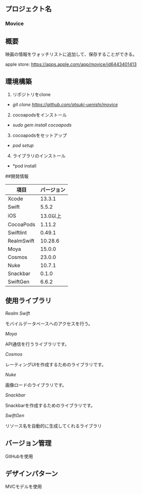 ## プロジェクト名
### Movice

## 概要
映画の情報をウォッチリストに追加して、保存することができる。

apple store: https://apps.apple.com/app/movice/id6443401413

## 環境構築
1. リポジトリをclone 

- *git clone https://github.com/atsuki-uenishi/movice*

2. cocoapodsをインストール 

- *sudo gem install cocoapods*

3. cocoapodsをセットアップ

- *pod setup*

4. ライブラリのインストール

- *pod install

##開発情報

| 項目 | バージョン |
| ---- | ---- |
| Xcode | 13.3.1 |
| Swift | 5.5.2 |
| iOS | 13.0以上 |
| CocoaPods | 1.11.2 |
| Swiftlint | 0.49.1 |
| RealmSwift | 10.28.6 |
| Moya | 15.0.0 |
| Cosmos | 23.0.0 |
| Nuke | 10.7.1 | 
| Snackbar | 0.1.0 |
| SwiftGen | 6.6.2 |

## 使用ライブラリ
*Realm Swift*

モバイルデータベースへのアクセスを行う。

*Moya*

API通信を行うライブラリです。

*Cosmos*

レーティングUIを作成するためのライブラリです。

*Nuke*

画像ロードのライブラリです。

*Snackbar*

Snackbarを作成するためのライブラリです。

*SwiftGen*

リソース名を自動的に生成してくれるライブラリ

## バージョン管理
GitHubを使用

## デザインパターン
MVCモデルを使用
